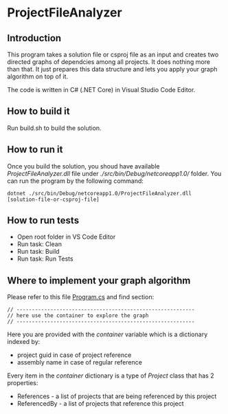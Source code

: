 # ProjectFileAnalyzer

## Introduction
This program takes a solution file or csproj file as an input and creates two directed graphs of dependcies among all projects.
It does nothing more than that. It just prepares this data structure and lets you apply your graph algorithm on top of it.

The code is written in C# (.NET Core) in Visual Studio Code Editor. 

## How to build it

Run build.sh to build the solution.

## How to run it

Once you build the solution, you shoud have available _ProjectFileAnalyzer.dll_ file under _./src/bin/Debug/netcoreapp1.0/_ folder.
You can run the program by the following command:

```
dotnet ./src/bin/Debug/netcoreapp1.0/ProjectFileAnalyzer.dll [solution-file-or-csproj-file]
```
## How to run tests

* Open root folder in VS Code Editor
* Run task: Clean
* Run task: Build
* Run task: Run Tests 

## Where to implement your graph algorithm

Please refer to this file [Program.cs](https://github.com/pechovic/ProjectFileAnalyzer/blob/master/src/Program.cs) and find section:

```
// ----------------------------------------------------------
// here use the container to explore the graph
// ----------------------------------------------------------
```
Here you are provided with the _container_ variable which is a dictionary indexed by:
* project guid in case of project reference
* assembly name in case of regular reference

Every item in the _container_ dictionary is a type of _Project_ class that has 2 properties:
* References - a list of projects that are being referenced by this project
* ReferencedBy - a list of projects that reference this project
